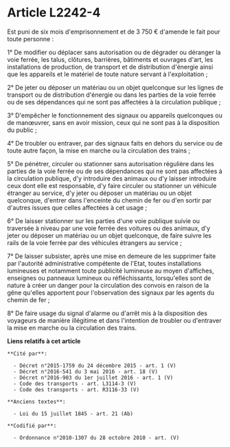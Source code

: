 # Article L2242-4

Est puni de six mois d'emprisonnement et de 3 750 € d'amende le fait pour toute personne :

1° De modifier ou déplacer sans autorisation ou de dégrader ou déranger la voie ferrée, les talus, clôtures, barrières,
bâtiments et ouvrages d'art, les installations de production, de transport et de distribution d'énergie ainsi que les
appareils et le matériel de toute nature servant à l'exploitation ;

2° De jeter ou déposer un matériau ou un objet quelconque sur les lignes de transport ou de distribution d'énergie ou dans
les parties de la voie ferrée ou de ses dépendances qui ne sont pas affectées à la circulation publique ;

3° D'empêcher le fonctionnement des signaux ou appareils quelconques ou de manœuvrer, sans en avoir mission, ceux qui ne sont
pas à la disposition du public ;

4° De troubler ou entraver, par des signaux faits en dehors du service ou de toute autre façon, la mise en marche ou la
circulation des trains ;

5° De pénétrer, circuler ou stationner sans autorisation régulière dans les parties de la voie ferrée ou de ses dépendances
qui ne sont pas affectées à la circulation publique, d'y introduire des animaux ou d'y laisser introduire ceux dont elle est
responsable, d'y faire circuler ou stationner un véhicule étranger au service, d'y jeter ou déposer un matériau ou un objet
quelconque, d'entrer dans l'enceinte du chemin de fer ou d'en sortir par d'autres issues que celles affectées à cet usage ;

6° De laisser stationner sur les parties d'une voie publique suivie ou traversée à niveau par une voie ferrée des voitures ou
des animaux, d'y jeter ou déposer un matériau ou un objet quelconque, de faire suivre les rails de la voie ferrée par des
véhicules étrangers au service ;

7° De laisser subsister, après une mise en demeure de les supprimer faite par l'autorité administrative compétente de l'Etat,
toutes installations lumineuses et notamment toute publicité lumineuse au moyen d'affiches, enseignes ou panneaux lumineux ou
réfléchissants, lorsqu'elles sont de nature à créer un danger pour la circulation des convois en raison de la gêne qu'elles
apportent pour l'observation des signaux par les agents du chemin de fer ;

8° De faire usage du signal d'alarme ou d'arrêt mis à la disposition des voyageurs de manière illégitime et dans l'intention
de troubler ou d'entraver la mise en marche ou la circulation des trains.

**Liens relatifs à cet article**

	**Cité par**:

	  - Décret n°2015-1759 du 24 décembre 2015 - art. 1 (V)
	  - Décret n°2016-541 du 3 mai 2016 - art. 18 (V)
	  - Décret n°2016-903 du 1er juillet 2016 - art. 1 (V)
	  - Code des transports - art. L3114-3 (V)
	  - Code des transports - art. R3116-33 (V)

	**Anciens textes**:

	  - Loi du 15 juillet 1845 - art. 21 (Ab)

	**Codifié par**:

	  - Ordonnance n°2010-1307 du 28 octobre 2010 - art. (V)
